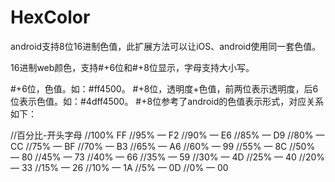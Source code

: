 # HexColor
android支持8位16进制色值，此扩展方法可以让iOS、android使用同一套色值。

16进制web颜色，支持#+6位和#+8位显示，字母支持大小写。

  #+6位，色值。如：#ff4500。
  #+8位，透明度+色值，前两位表示透明度，后6位表示色值。如：#4dff4500。
  #+8位参考了android的色值表示形式，对应关系如下：
  
//百分比-开头字母
//100% FF
//95% — F2
//90% — E6
//85% — D9
//80% — CC
//75% — BF
//70% — B3
//65% — A6
//60% — 99
//55% — 8C
//50% — 80
//45% — 73
//40% — 66
//35% — 59
//30% — 4D
//25% — 40
//20% — 33
//15% — 26
//10% — 1A
//5% — 0D
//0% — 00
